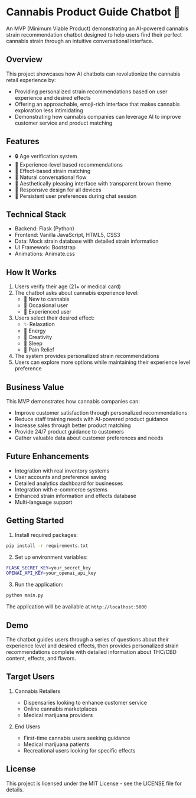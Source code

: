 # Cannabis Product Guide Chatbot 🌿

An MVP (Minimum Viable Product) demonstrating an AI-powered cannabis strain recommendation chatbot designed to help users find their perfect cannabis strain through an intuitive conversational interface.

## Overview

This project showcases how AI chatbots can revolutionize the cannabis retail experience by:
- Providing personalized strain recommendations based on user experience and desired effects
- Offering an approachable, emoji-rich interface that makes cannabis exploration less intimidating
- Demonstrating how cannabis companies can leverage AI to improve customer service and product matching

## Features

- 🔒 Age verification system
- 👤 Experience-level based recommendations
- 🎯 Effect-based strain matching
- 💬 Natural conversational flow
- 🎨 Aesthetically pleasing interface with transparent brown theme
- 📱 Responsive design for all devices
- 🔄 Persistent user preferences during chat session

## Technical Stack

- Backend: Flask (Python)
- Frontend: Vanilla JavaScript, HTML5, CSS3
- Data: Mock strain database with detailed strain information
- UI Framework: Bootstrap
- Animations: Animate.css

## How It Works

1. Users verify their age (21+ or medical card)
2. The chatbot asks about cannabis experience level:
   - 🌱 New to cannabis
   - 🌿 Occasional user
   - 🍃 Experienced user
3. Users select their desired effect:
   - ✨ Relaxation
   - 💫 Energy
   - 🎨 Creativity
   - 🌙 Sleep
   - 💪 Pain Relief
4. The system provides personalized strain recommendations
5. Users can explore more options while maintaining their experience level preference

## Business Value

This MVP demonstrates how cannabis companies can:
- Improve customer satisfaction through personalized recommendations
- Reduce staff training needs with AI-powered product guidance
- Increase sales through better product matching
- Provide 24/7 product guidance to customers
- Gather valuable data about customer preferences and needs

## Future Enhancements

- Integration with real inventory systems
- User accounts and preference saving
- Detailed analytics dashboard for businesses
- Integration with e-commerce systems
- Enhanced strain information and effects database
- Multi-language support

## Getting Started

1. Install required packages:
```bash
pip install -r requirements.txt
```

2. Set up environment variables:
```bash
FLASK_SECRET_KEY=your_secret_key
OPENAI_API_KEY=your_openai_api_key
```

3. Run the application:
```bash
python main.py
```

The application will be available at `http://localhost:5000`

## Demo

The chatbot guides users through a series of questions about their experience level and desired effects, then provides personalized strain recommendations complete with detailed information about THC/CBD content, effects, and flavors.

## Target Users

1. Cannabis Retailers
   - Dispensaries looking to enhance customer service
   - Online cannabis marketplaces
   - Medical marijuana providers

2. End Users
   - First-time cannabis users seeking guidance
   - Medical marijuana patients
   - Recreational users looking for specific effects

## License

This project is licensed under the MIT License - see the LICENSE file for details.
